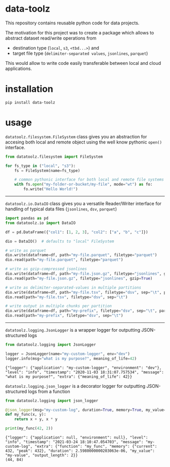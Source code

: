 data-toolz
==========
This repository contains reusable python code for data projects.

The motivation for this project was to create a package which allows to abstract dataset read/write operations from 
* destination type (`local`, `s3`, `<tbd...>`) and 
* target file type (`delimiter-separated values`, `jsonlines`, `parquet`)

This would allow to write code easily transferable between local and cloud applications.


installation
============
```shell script
pip install data-toolz
```

usage
=====

`datatoolz.filesystem.FileSystem` class gives you an abstraction for accesing both local and remote object using the well know pythonic `open()` interface.

```python
from datatoolz.filesystem import FileSystem

for fs_type in ("local", "s3"):
    fs = FileSystem(name=fs_type)

    # common pythonic interface for both local and remote file systems
    with fs.open("my-folder-or-bucket/my-file", mode="wt") as fo:
        fo.write("Hello World!")
```
---
`datatoolz.io.DataIO` class gives you a versatile Reader/Writer interface for handling of typical data files (`jsonlines`, `dsv`, `parquet`)

```python
import pandas as pd
from datatoolz.io import DataIO

df = pd.DataFrame({"col1": [1, 2, 3], "col2": ["a", "b", "c"]})

dio = DataIO()  # defaults to "local" FileSystem

# write as parquet
dio.write(dataframe=df, path="my-file.parquet", filetype="parquet")
dio.read(path="my-file.parquet", filetype="parquet")

# write as gzip-compressed jsonlines
dio.write(dataframe=df, path="my-file.json.gz", filetype="jsonlines", gzip=True)
dio.read(path="my-file.json.gz", filetype="jsonlines", gzip=True)

# write as delimiter-separated-values in multiple partitions
dio.write(dataframe=df, path="my-file.tsv", filetype="dsv", sep="\t", partition_by=["col1"])
dio.read(path="my-file.tsv", filetype="dsv", sep="\t")

# write output in multiple chunks per partition
dio.write(dataframe=df, path="my-prefix", filetype="dsv", sep="\t", partition_by=["col1"], suffix=["chunk01.tsv", "chunk02.tsv"])
dio.read(path="my-prefix", filetype="dsv", sep="\t")
```
---
`datatoolz.logging.JsonLogger` is a wrapper logger for outputting JSON-structured logs
```python
from datatoolz.logging import JsonLogger

logger = JsonLogger(name="my-custom-logger", env="dev")
logger.info(msg="what is my purpose?", meaning_of_life=42)
```
```
{"logger": {"application": "my-custom-logger", "environment": "dev"}, "level": "info", "timestamp": "2020-11-03 18:31:07.757534", "message": "what is my purpose?", "extra": {"meaning_of_life": 42}}
```
`datatoolz.logging.json_logger` is a decorator logger for outputting JSON-structured logs from a function
```python
from datatoolz.logging import json_logger

@json_logger(msg="my-custom-log", duration=True, memory=True, my_value="my-value", output_length=lambda x: len(x))
def my_func(x, y):
    return x + y, x * y

print(my_func(42, 2))
```
```
{"logger": {"application": null, "environment": null}, "level": "info", "timestamp": "2021-03-24 18:10:47.054703", "message": "my-custom-log", "extra": {"function": "my_func", "memory": {"current": 432, "peak": 432}, "duration": 2.5980000000203063e-06, "my_value": "my-value", "output_length": 2}}
(44, 84)
```
